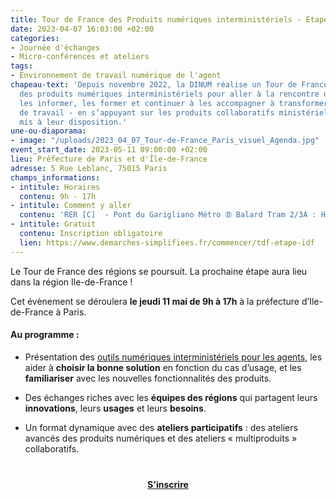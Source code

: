 ```yaml
---
title: Tour de France des Produits numériques interministériels - Etape Île-de-France
date: 2023-04-07 16:03:00 +02:00
categories:
- Journée d'échanges
- Micro-conférences et ateliers
tags:
- Environnement de travail numérique de l'agent
chapeau-text: 'Depuis novembre 2022, la DINUM réalise un Tour de France des régions
  des produits numériques interministériels pour aller à la rencontre des agents :
  les informer, les former et continuer à les accompagner à transformer les méthodes
  de travail - en s’appuyant sur les produits collaboratifs ministériels et interministériels
  mis à leur disposition.'
une-ou-diaporama:
- image: "/uploads/2023_04_07_Tour-de-France_Paris_visuel_Agenda.jpg"
event_start_date: 2023-05-11 09:00:00 +02:00
lieu: Préfecture de Paris et d'Île-de-France
adresse: 5 Rue Leblanc, 75015 Paris
champs_informations:
- intitule: Horaires
  contenu: 9h - 17h
- intitule: Comment y aller
  contenu: 'RER [C]  - Pont du Garigliano Métro ➇ Balard Tram 2/3A : Henri Farman'
- intitule: Gratuit
  contenu: Inscription obligatoire
  lien: https://www.demarches-simplifiees.fr/commencer/tdf-etape-idf
---
```


Le Tour de France des régions se poursuit. La prochaine étape aura lieu dans la région Ile-de-France !

Cet évènement se déroulera **le jeudi 11 mai de 9h à 17h** à la préfecture d’Ile-de-France à Paris.

#### Au programme :

* Présentation des [outils numériques interministériels pour les agents](https://www.numerique.gouv.fr/outils-agents/), les aider à **choisir la bonne solution** en fonction du cas d’usage, et les **familiariser** avec les nouvelles fonctionnalités des produits.

* Des échanges riches avec les **équipes des régions** qui partagent leurs **innovations**, leurs **usages** et leurs **besoins**.

* Un format dynamique avec des **ateliers participatifs** : des ateliers avancés des produits numériques et des ateliers « multiproduits » collaboratifs.

<div align="center" style="margin-bottom: 15px; margin-top: 40px"><a href="https://www.demarches-simplifiees.fr/commencer/tdf-etape-idf" class="button" title="S'inscrire - Lien externe"><b>S'inscrire</b></a></div>
